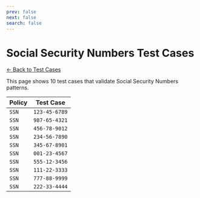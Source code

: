 ```yaml
---
prev: false
next: false
search: false
---
```


# Social Security Numbers Test Cases

[← Back to Test Cases](/api/test-cases)

This page shows 10 test cases that validate Social Security Numbers patterns.

| Policy | Test Case |
|--------|-----------|
| `SSN` | `123-45-6789` |
| `SSN` | `987-65-4321` |
| `SSN` | `456-78-9012` |
| `SSN` | `234-56-7890` |
| `SSN` | `345-67-8901` |
| `SSN` | `001-23-4567` |
| `SSN` | `555-12-3456` |
| `SSN` | `111-22-3333` |
| `SSN` | `777-88-9999` |
| `SSN` | `222-33-4444` |
